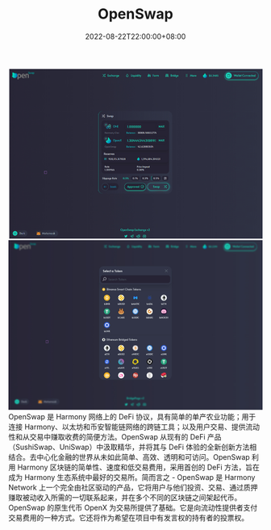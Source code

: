 ﻿---
title: "OpenSwap"
description: "OpenSwap 是 Harmony 网络上的 DeFi 协议，具有简单的单产农业功能；用于连接 Harmony、以太坊和币安智能链网络的跨链工具；以及用户交易、提供流动性和从交易中赚取收费的简便方法。"
date: 2022-08-22T22:00:00+08:00
lastmod: 2022-08-22T14:00:00+08:00
draft: false
authors: ["Cindy"]
featuredImage: "openswap.png"
tags: ["DeFi","OpenSwap"]
categories: ["nfts"]
nfts: ["DeFi"]
blockchain: "Harmony"
website: "https://app.openswap.one/"
twitter: "https://twitter.com/OpenSwap_one"
discord: "https://discord.com/invite/Hau5FFPxzS"
telegram: "https://t.me/OpenSwap_Harmony"
github: ""
youtube: ""
twitch: ""
facebook: ""
instagram: ""
reddit: "https://www.reddit.com/r/OpenSwap_Harmony/"
medium: "https://openswap-harmony.medium.com/"
steam: ""
gitbook: ""
googleplay: ""
appstore: ""
status: "Live"
weight: 
lightgallery: true
toc: true
pinned: false
recommend: false
recommend1: false
---
![img](cc043bc4d49031c0c.png)![img](35b8bda25f468be8acf18faa56a38358.png)OpenSwap 是 Harmony 网络上的 DeFi 协议，具有简单的单产农业功能；用于连接 Harmony、以太坊和币安智能链网络的跨链工具；以及用户交易、提供流动性和从交易中赚取收费的简便方法。OpenSwap 从现有的 DeFi 产品（SushiSwap、UniSwap）中汲取精华，并将其与 DeFi 体验的全新创新方法相结合。去中心化金融的世界从未如此简单、高效、透明和可访问。OpenSwap 利用 Harmony 区块链的简单性、速度和低交易费用，采用首创的 DeFi 方法，旨在成为 Harmony 生态系统中最好的交易所。简而言之 - OpenSwap 是 Harmony Network 上一个完全由社区驱动的产品，它将用户与他们投资、交易、通过质押赚取被动收入所需的一切联系起来，并在多个不同的区块链之间架起代币。OpenSwap 的原生代币 OpenX 为交易所提供了基础。它是向流动性提供者支付交易费用的一种方式。它还将作为希望在项目中有发言权的持有者的投票权。

